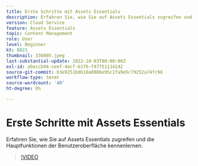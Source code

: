 ```yaml
---
title: Erste Schritte mit Assets Essentials
description: Erfahren Sie, wie Sie auf Assets Essentials zugreifen und die Hauptfacetten der Benutzeroberfläche untersuchen.
version: Cloud Service
feature: Assets Essentials
topic: Content Management
role: User
level: Beginner
kt: 8021
thumbnail: 336005.jpeg
last-substantial-update: 2022-10-03T00:00:00Z
exl-id: a0accb94-ceef-4ecf-b1f6-f47751114242
source-git-commit: b3e9251bdb18a008be95c1fa9e5c79252a74fc98
workflow-type: tm+mt
source-wordcount: '40'
ht-degree: 0%

---
```


# Erste Schritte mit Assets Essentials

Erfahren Sie, wie Sie auf Assets Essentials zugreifen und die Hauptfunktionen der Benutzeroberfläche kennenlernen.

>[!VIDEO](https://video.tv.adobe.com/v/336005?quality=12&learn=on)
